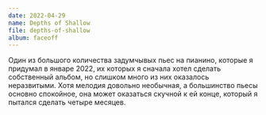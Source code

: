 ```yaml
---
date: 2022-04-29
name: Depths of Shallow
file: depths-of-shallow
album: faceoff
---
```


Один из большого количества задумчывых пьес на пианино, которые я придумал в январе 2022, их которых я сначала хотел сделать собственный альбом, но слишком много из них оказалось неразвитыми. Хотя мелодия довольно необычная, а большинство пьесы основно спокойное, она может оказаться скучной к ей конце, который я пытался сделать четыре месяцев.
